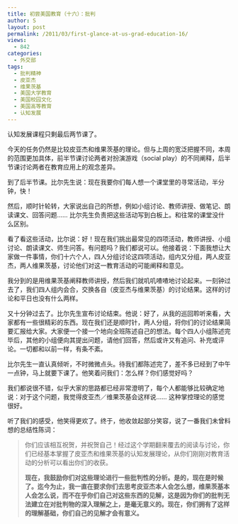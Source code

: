 ```yaml
---
title: 初尝美国教育（十六）：批判
author: S
layout: post
permalink: /2011/03/first-glance-at-us-grad-education-16/
views:
  - 842
categories:
  - 外交部
tags:
  - 批判精神
  - 皮亚杰
  - 维果茨基
  - 美国大学教育
  - 美国校园文化
  - 美国高等教育
  - 认知发展
---
```

认知发展课程只剩最后两节课了。

今天的任务仍然是比较皮亚杰和维果茨基的理论。但与上周的宽泛把握不同，本周的范围更加具体，前半节课讨论两者对扮演游戏（social play）的不同阐释，后半节课讨论两者在教育应用上的观念差异。

到了后半节课。比尔先生说：现在我要你们每人想一个课堂里的寻常活动，半分钟，快！

然后，顺时针轮转，大家说出自己的所想，例如小组讨论、教师讲授、做笔记、朗读课文、回答问题…… 比尔先生负责把这些活动写到白板上。和往常的课堂没什么区别。

看了看这些活动，比尔说：好！现在我们挑出最常见的四项活动，教师讲授、小组讨论、朗读课文、师生问答。有问题吗？我们都说可以。他接着说：下面我想让大家做一件事情，你们十六个人，四人分组讨论这四项活动，组内又分组，两人皮亚杰，两人维果茨基，讨论他们对这一教育活动的可能阐释和意见。

我分到的是用维果茨基阐释教师讲授，然后我们就叽叽喳喳地讨论起来。一刻钟过去了，我们四人组内会合，交换各自（皮亚杰与维果茨基）的讨论结果。这样的讨论和平日也没有什么两样。

又十分钟过去了。比尔先生宣布讨论结束。他说：好了，从我的巡回聆听来看，大家都有一些很精彩的东西。现在我们还是顺时针，两人分组，将你们的讨论结果简要汇报给大家。大家便一个接一个地向全班陈述自己的想法。每个四人小组陈述完毕后，其他的小组便向其提出问题，请他们回答，然后或许又有追问、补充或评论。一切都和以前一样，有条不紊。

比尔先生一直认真倾听，不时微微点头。待我们都陈述完了，差不多已经到了中午一点钟，马上就要下课了。他笑着问我们：怎么样？你们感觉好吗？

我们都说很不错，似乎大家的思路都已经非常澄明了，每个人都能够比较确定地说：对于这个问题，我觉得皮亚杰／维果茨基会这样说…… 这种掌控理论的感觉很好。

听了我们的感受，他笑得更欢了。终于，他收敛起部分笑容，说了一番我们未曾料想的总结性陈词：

> 你们应该相互祝贺，并祝贺自己！经过这个学期翻来覆去的阅读与讨论，你们已经基本掌握了皮亚杰和维果茨基的认知发展理论，从你们刚刚对教育活动的分析可以看出你们的收获。
> 
> **现在，我鼓励你们对这些理论进行一些批判性的分析。是的，现在是时候了。迄今为止，我一直在要求你们去思考皮亚杰本人会怎么想，维果茨基本人会怎么说，而不在乎你们自己对这些东西的见解，这是因为你们的批判无法建立在对批判物的深入理解之上，是毫无意义的。现在，你们拥有了这样的理解基础，你们自己的见解才会有意义。**
